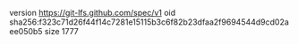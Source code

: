 version https://git-lfs.github.com/spec/v1
oid sha256:f323c71d26f44f14c7281e15115b3c6f82b23dfaa2f9694544d9cd02aee050b5
size 1777
